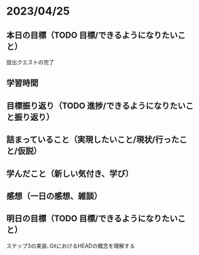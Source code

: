 # 2023/04/25
## 本日の目標（TODO 目標/できるようになりたいこと）
提出クエストの完了
## 学習時間
## 目標振り返り（TODO 進捗/できるようになりたいこと振り返り）
## 詰まっていること（実現したいこと/現状/行ったこと/仮説）
## 学んだこと（新しい気付き、学び）
## 感想（一日の感想、雑談）
## 明日の目標（TODO 目標/できるようになりたいこと）
ステップ3の実装､GitにおけるHEADの概念を理解する